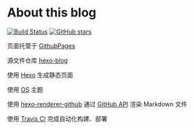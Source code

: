 # About this blog


[![Build Status](https://travis-ci.com/zowiegong/hexo-blog.svg?branch=master)](https://travis-ci.com/zowiegong/hexo-blog)
[![GitHub stars](https://img.shields.io/github/stars/zowiegong/hexo-blog.svg?style=social)](https://github.com/zowiegong/hexo-blog)


页面托管于 [GithubPages](https://pages.github.com/)

源文件仓库 [hexo-blog ](https://github.com/zowiegong/hexo-blog) 

使用 [Hexo](https://hexo.io/zh-cn/docs/index.html) 生成静态页面

使用 [OS](https://github.com/zowiegong/hexo-theme-os) 主题

使用 [hexo-renderer-github](https://github.com/zowiegong/hexo-renderer-github) 通过 [GitHub API](https://developer.github.com/v3/markdown/#render-an-arbitrary-markdown-document) 渲染 Markdown 文件

使用 [Travis CI](https://travis-ci.com) 完成自动化构建、部署
